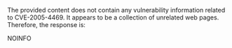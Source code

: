 The provided content does not contain any vulnerability information related to CVE-2005-4469. It appears to be a collection of unrelated web pages. Therefore, the response is:

NOINFO